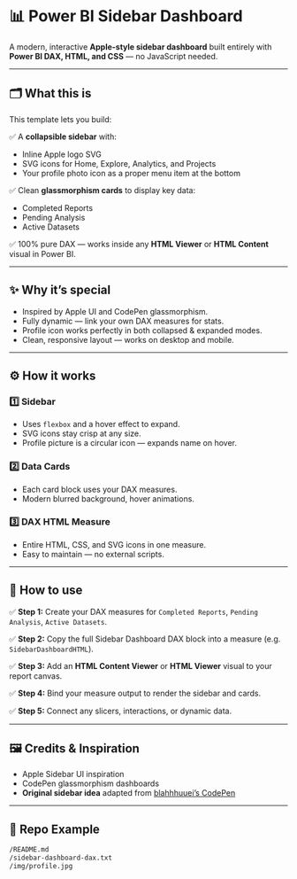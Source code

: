 # 📊 Power BI Sidebar Dashboard

A modern, interactive **Apple-style sidebar dashboard** built entirely with **Power BI DAX, HTML, and CSS** — no JavaScript needed.

---

## 🗂️ What this is

This template lets you build:

✅ A **collapsible sidebar** with:
- Inline Apple logo SVG
- SVG icons for Home, Explore, Analytics, and Projects
- Your profile photo icon as a proper menu item at the bottom

✅ Clean **glassmorphism cards** to display key data:
- Completed Reports
- Pending Analysis
- Active Datasets

✅ 100% pure DAX — works inside any **HTML Viewer** or **HTML Content** visual in Power BI.

---

## ✨ Why it’s special

- Inspired by Apple UI and CodePen glassmorphism.
- Fully dynamic — link your own DAX measures for stats.
- Profile icon works perfectly in both collapsed & expanded modes.
- Clean, responsive layout — works on desktop and mobile.

---

## ⚙️ How it works

### 1️⃣ Sidebar

- Uses `flexbox` and a hover effect to expand.
- SVG icons stay crisp at any size.
- Profile picture is a circular icon — expands name on hover.

### 2️⃣ Data Cards

- Each card block uses your DAX measures.
- Modern blurred background, hover animations.

### 3️⃣ DAX HTML Measure

- Entire HTML, CSS, and SVG icons in one measure.
- Easy to maintain — no external scripts.

---

## 🚀 How to use

✅ **Step 1:** Create your DAX measures for `Completed Reports`, `Pending Analysis`, `Active Datasets`.

✅ **Step 2:** Copy the full Sidebar Dashboard DAX block into a measure (e.g. `SidebarDashboardHTML`).

✅ **Step 3:** Add an **HTML Content Viewer** or **HTML Viewer** visual to your report canvas.

✅ **Step 4:** Bind your measure output to render the sidebar and cards.

✅ **Step 5:** Connect any slicers, interactions, or dynamic data.

---

## 🖼️ Credits & Inspiration

- Apple Sidebar UI inspiration
- CodePen glassmorphism dashboards
- **Original sidebar idea** adapted from [blahhhuuei’s CodePen](https://codepen.io/blahhhuuei/pen/KwpQVGW)

---

## 📂 Repo Example

```bash
/README.md
/sidebar-dashboard-dax.txt
/img/profile.jpg
